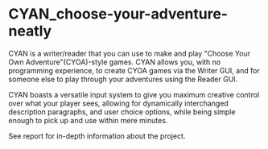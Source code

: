 # CYAN_choose-your-adventure-neatly
CYAN is a writer/reader that you can use to make and play "Choose Your Own Adventure"(CYOA)-style games. CYAN allows you, with no programming experience, to create CYOA games via the Writer GUI, and for someone else to play through your adventures using the Reader GUI. 

CYAN boasts a versatile input system to give you maximum creative control over what your player sees, allowing for dynamically interchanged description paragraphs, and user choice options, while being simple enough to pick up and use within mere minutes.

See report for in-depth information about the project.
